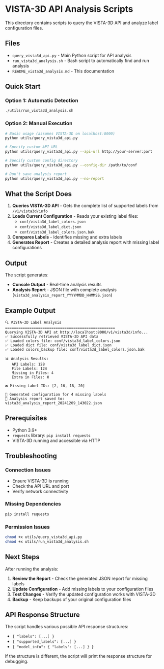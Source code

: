 # VISTA-3D API Analysis Scripts

This directory contains scripts to query the VISTA-3D API and analyze label configuration files.

## Files

- `query_vista3d_api.py` - Main Python script for API analysis
- `run_vista3d_analysis.sh` - Bash script to automatically find and run analysis
- `README_vista3d_analysis.md` - This documentation

## Quick Start

### Option 1: Automatic Detection
```bash
./utils/run_vista3d_analysis.sh
```

### Option 2: Manual Execution
```bash
# Basic usage (assumes VISTA-3D on localhost:8000)
python utils/query_vista3d_api.py

# Specify custom API URL
python utils/query_vista3d_api.py --api-url http://your-server:port

# Specify custom config directory
python utils/query_vista3d_api.py --config-dir /path/to/conf

# Don't save analysis report
python utils/query_vista3d_api.py --no-report
```

## What the Script Does

1. **Queries VISTA-3D API** - Gets the complete list of supported labels from `/v1/vista3d/info`
2. **Loads Current Configuration** - Reads your existing label files:
   - `conf/vista3d_label_colors.json`
   - `conf/vista3d_label_dict.json`
   - `conf/vista3d_label_colors.json.bak`
3. **Compares Labels** - Identifies missing and extra labels
4. **Generates Report** - Creates a detailed analysis report with missing label configurations

## Output

The script generates:
- **Console Output** - Real-time analysis results
- **Analysis Report** - JSON file with complete analysis (`vista3d_analysis_report_YYYYMMDD_HHMMSS.json`)

## Example Output

```
🔍 VISTA-3D Label Analysis
==================================================
Querying VISTA-3D API at http://localhost:8000/v1/vista3d/info...
✅ Successfully retrieved VISTA-3D API data
✅ Loaded colors file: conf/vista3d_label_colors.json
✅ Loaded dict file: conf/vista3d_label_dict.json
✅ Loaded colors_backup file: conf/vista3d_label_colors.json.bak

📊 Analysis Results:
   API Labels: 128
   File Labels: 124
   Missing in Files: 4
   Extra in Files: 0

❌ Missing Label IDs: [2, 16, 18, 20]

🔧 Generated configuration for 4 missing labels
📄 Analysis report saved to: vista3d_analysis_report_20241209_143022.json
```

## Prerequisites

- Python 3.6+
- `requests` library: `pip install requests`
- VISTA-3D running and accessible via HTTP

## Troubleshooting

### Connection Issues
- Ensure VISTA-3D is running
- Check the API URL and port
- Verify network connectivity

### Missing Dependencies
```bash
pip install requests
```

### Permission Issues
```bash
chmod +x utils/query_vista3d_api.py
chmod +x utils/run_vista3d_analysis.sh
```

## Next Steps

After running the analysis:

1. **Review the Report** - Check the generated JSON report for missing labels
2. **Update Configuration** - Add missing labels to your configuration files
3. **Test Changes** - Verify the updated configuration works with VISTA-3D
4. **Backup** - Keep backups of your original configuration files

## API Response Structure

The script handles various possible API response structures:
- `{ "labels": [...] }`
- `{ "supported_labels": [...] }`
- `{ "model_info": { "labels": [...] } }`

If the structure is different, the script will print the response structure for debugging.

